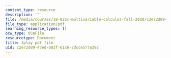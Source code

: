 ```yaml
---
content_type: resource
description: ''
file: /media/courses/18-02sc-multivariable-calculus-fall-2010/c2e72d8947ed683f61c62dcce577a392_j9GZjr05Heg.pdf
file_type: application/pdf
learning_resource_types: []
ocw_type: OCWFile
resourcetype: Document
title: 3play pdf file
uid: c2e72d89-47ed-683f-61c6-2dcce577a392
---
```

